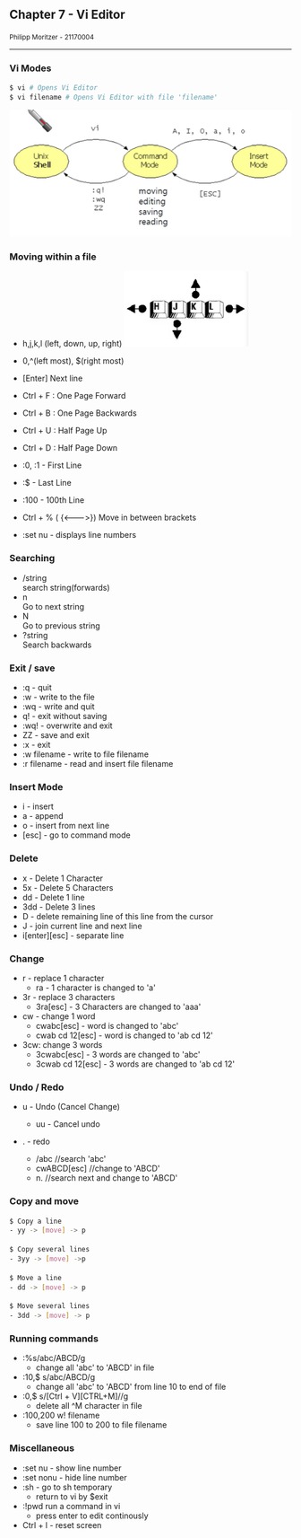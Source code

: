 ## Chapter 7 - Vi Editor
<small>Philipp Moritzer - 21170004</small>
<hr/>

### Vi Modes

```bash
$ vi # Opens Vi Editor
$ vi filename # Opens Vi Editor with file 'filename'
```

![](../../images/2021-04-08-14-18-37.png)

### Moving within a file
- h,j,k,l (left, down, up, right)
  ![](../../images/2021-04-08-14-19-43.png)

- 0,^(left most), $(right most)
- [Enter] Next line
- Ctrl + F : One Page Forward
- Ctrl + B : One Page Backwards
- Ctrl + U : Half Page Up
- Ctrl + D : Half Page Down
- :0, :1 - First Line
- :\$ - Last Line
- :100 - 100th Line
- Ctrl + % ( {<--->}) Move in between brackets
- :set nu - displays line numbers

### Searching

- /string  
    search string(forwards)
- n  
    Go to next string
- N  
    Go to previous string
- ?string  
    Search backwards

### Exit / save

- :q - quit 
- :w - write to the file
- :wq - write and quit
- q! - exit without saving
- :wq! - overwrite and exit
- ZZ - save and exit
- :x - exit
- :w filename - write to file filename
- :r filename - read and insert file filename

### Insert Mode

- i - insert
- a - append
- o - insert from next line
- [esc] - go to command mode

### Delete 

- x - Delete 1 Character
- 5x - Delete 5 Characters
- dd - Delete 1 line
- 3dd - Delete 3 lines
- D - delete remaining line of this line from the cursor
- J - join current line and next line
- i[enter][esc] - separate line

### Change

- r - replace 1 character  
  - ra - 1 character is changed to 'a'
- 3r - replace 3 characters
  - 3ra[esc] - 3 Characters are changed to 'aaa'
- cw - change 1 word
  - cwabc[esc] - word is changed to 'abc'
  - cwab cd 12[esc] - word is changed to 'ab cd 12'
- 3cw: change 3 words
  - 3cwabc[esc] - 3 words are changed to 'abc'
  - 3cwab cd 12[esc] - 3 words are changed to 'ab cd 12'

### Undo / Redo

- u - Undo (Cancel Change)
  - uu - Cancel undo

- . - redo
  - /abc //search 'abc'
  - cwABCD[esc] //change to 'ABCD'
  - n. //search next and change to 'ABCD'
  
### Copy and move
```bash
$ Copy a line
- yy -> [move] -> p

$ Copy several lines
- 3yy -> [move] ->p

$ Move a line
- dd -> [move] -> p

$ Move several lines
- 3dd -> [move] -> p
```

### Running commands
- :%s/abc/ABCD/g
  - change all 'abc' to 'ABCD' in file
- :10,$ s/abc/ABCD/g
  - change all 'abc' to 'ABCD' from line 10 to end of file
- :0,$ s/[Ctrl + V][CTRL+M]//g
  - delete all ^M character in file
- :100,200 w! filename
  - save line 100 to 200 to file filename 

### Miscellaneous
- :set nu - show line number
- :set nonu - hide line number
- :sh - go to sh temporary
  - return to vi by $exit
- :!pwd run a command in vi
  - press enter to edit continously
- Ctrl + l - reset screen